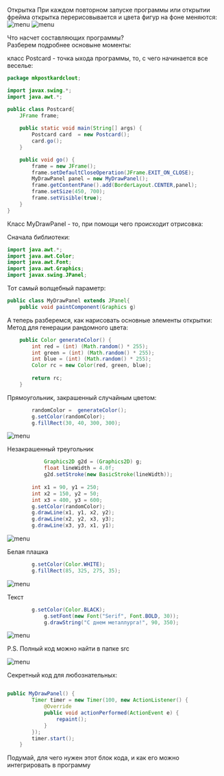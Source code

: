 Открытка
При каждом повторном запуске программы или открытии фрейма открытка перерисовывается и цвета фигур на фоне меняются:  
![menu](https://github.com/SssolidPrincesss/postcard/blob/main/images/postcard1.png)
![menu](https://github.com/SssolidPrincesss/postcard/blob/main/images/postcard2.png)

Что насчет составляющих программы?  
Разберем подробнее основыне моменты:  

класс Postcard - точка ыхода программы, то, с чего начинается все веселье:  

```java
package mkpostkardclout;

import javax.swing.*;
import java.awt.*;

public class Postcard{
	JFrame frame;
	
	public static void main(String[] args) {
		Postcard card  = new Postcard();
		card.go();
	}

	public void go() {
		frame = new JFrame();
		frame.setDefaultCloseOperation(JFrame.EXIT_ON_CLOSE);
		MyDrawPanel panel = new MyDrawPanel();
		frame.getContentPane().add(BorderLayout.CENTER,panel);
		frame.setSize(450, 700);
		frame.setVisible(true);
	}
}
```



Класс MyDrawPanel - то, при помощи чего происходит отрисовка:

Сначала библиотеки:
```java
import java.awt.*;
import java.awt.Color;
import java.awt.Font;
import java.awt.Graphics;
import javax.swing.JPanel;
```
Тот самый волщебный параметр:
```java
public class MyDrawPanel extends JPanel{
	public void paintComponent(Graphics g) 
```
А теперь разберемся, как нарисовать основные элементы открытки:  
Метод для генерации рандомного цвета:  
  
```java
	public Color generateColor() {
		int red = (int) (Math.random() * 255);
		int green = (int) (Math.random() * 255);
		int blue = (int) (Math.random() * 255);
		Color rc = new Color(red, green, blue);
		
		return rc;	
	}
```

Прямоугольник, закрашенный случайным цветом:  

  
```java
		randomColor =  generateColor();
		g.setColor(randomColor);
		g.fillRect(30, 40, 300, 300);
```
![menu](https://github.com/SssolidPrincesss/postcard/blob/main/images/rectangle.png)  

Незакрашенный треугольник  
```java
            Graphics2D g2d = (Graphics2D) g;
            float lineWidth = 4.0f;
            g2d.setStroke(new BasicStroke(lineWidth));
        
	    int x1 = 90, y1 = 250;
	    int x2 = 150, y2 = 50;
	    int x3 = 400, y3 = 600;
	    g.setColor(randomColor);
	    g.drawLine(x1, y1, x2, y2); 
	    g.drawLine(x2, y2, x3, y3);
	    g.drawLine(x3, y3, x1, y1);
```
![menu](https://github.com/SssolidPrincesss/postcard/blob/main/images/triangle.png)  

Белая плашка  
```java
		g.setColor(Color.WHITE);
		g.fillRect(85, 325, 275, 35);
```
![menu](https://github.com/SssolidPrincesss/postcard/blob/main/images/Plashka.png)  

Текст  
```java
		g.setColor(Color.BLACK);
        	g.setFont(new Font("Serif", Font.BOLD, 30));
        	g.drawString("С днем металлурга!", 90, 350);
```
![menu](https://github.com/SssolidPrincesss/postcard/blob/main/images/text.png)  

P.S. Полный код можно найти в папке src  

![menu](https://github.com/SssolidPrincesss/postcard/blob/main/images/kot.png)   

Секретный код для любознательных:  
```java

public MyDrawPanel() {
        Timer timer = new Timer(100, new ActionListener() {
            @Override
            public void actionPerformed(ActionEvent e) {
                repaint();
            }
        });
        timer.start();
    }
```
Подумай, для чего нужен этот блок кода, и как его можно интегрировать в программу



